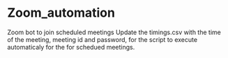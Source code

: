 # Zoom_automation
Zoom bot to join scheduled meetings
Update the timings.csv with the time of the meeting, meeting id and password, for the script to execute automaticaly for the for schedued meetings. 
